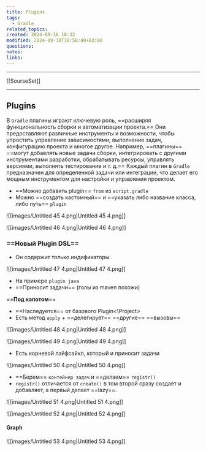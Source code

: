 ```yaml
---
title: Plugins
tags:
  - Gradle
related_topics: 
created: 2024-09-16 18:32
modified: 2024-09-18T16:58:40+03:00
questions: 
notes: 
links: 
---
```


----
[[SourseSet]]

---

## Plugins

В `Gradle` плагины играют ключевую роль, ==расширяя функциональность сборки и автоматизации проекта.== Они предоставляют различные инструменты и возможности, чтобы упростить управление зависимостями, выполнение задач, конфигурацию проекта и многое другое. Например, ==плагины== ==могут добавлять новые задачи сборки, интегрировать с другими инструментами разработки, обрабатывать ресурсы, управлять версиями, выполнять тестирование и т. д.== Каждый плагин в `Gradle` предназначен для определенной задачи или интеграции, что делает его мощным инструментом для настройки и управления проектом.

- ==Можно добавить plugin== `from` из `script.gradle`
- Можно ==создать кастомный== и ==указать либо название класса, либо путь== `plugin`

![[images/Untitled 45 4.png|Untitled 45 4.png]]

![[images/Untitled 46 4.png|Untitled 46 4.png]]

### **==Новый Plugin DSL==**

- Он содержит только индификаторы.

![[images/Untitled 47 4.png|Untitled 47 4.png]]

- На примере `plugin java`
- ==Приносит задачи== (голы из maven похожи)

==**Под капотом**==

- ==Наследуется== от базового Plugin<\Project>
- Есть метод `apply` + ==делегирует== ==другие== ==вызовы==

![[images/Untitled 48 4.png|Untitled 48 4.png]]

![[images/Untitled 49 4.png|Untitled 49 4.png]]

  

- Есть корневой лайфсайкл, который и приносит задачи

![[images/Untitled 50 4.png|Untitled 50 4.png]]

- ==Берем== `контейнер задач` и ==делаем== `registr()`
- `registr()` отличается от `create()` в том второй сразу создает и добавляет, а первый делает ==lazy==.

![[images/Untitled 51 4.png|Untitled 51 4.png]]

![[images/Untitled 52 4.png|Untitled 52 4.png]]

  

#### Graph

![[images/Untitled 53 4.png|Untitled 53 4.png]]
